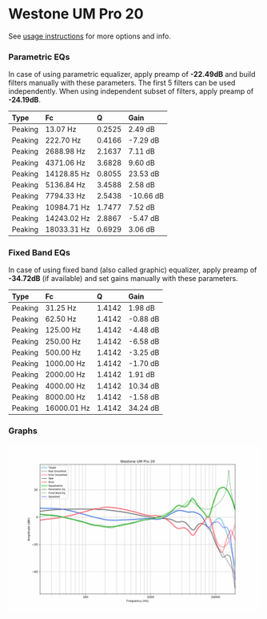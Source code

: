 # Westone UM Pro 20
See [usage instructions](https://github.com/jaakkopasanen/AutoEq#usage) for more options and info.

### Parametric EQs
In case of using parametric equalizer, apply preamp of **-22.49dB** and build filters manually
with these parameters. The first 5 filters can be used independently.
When using independent subset of filters, apply preamp of **-24.19dB**.

| Type    | Fc          |      Q | Gain      |
|:--------|:------------|:-------|:----------|
| Peaking | 13.07 Hz    | 0.2525 | 2.49 dB   |
| Peaking | 222.70 Hz   | 0.4166 | -7.29 dB  |
| Peaking | 2688.98 Hz  | 2.1637 | 7.11 dB   |
| Peaking | 4371.06 Hz  | 3.6828 | 9.60 dB   |
| Peaking | 14128.85 Hz | 0.8055 | 23.53 dB  |
| Peaking | 5136.84 Hz  | 3.4588 | 2.58 dB   |
| Peaking | 7794.33 Hz  | 2.5438 | -10.66 dB |
| Peaking | 10984.71 Hz | 1.7477 | 7.52 dB   |
| Peaking | 14243.02 Hz | 2.8867 | -5.47 dB  |
| Peaking | 18033.31 Hz | 0.6929 | 3.06 dB   |

### Fixed Band EQs
In case of using fixed band (also called graphic) equalizer, apply preamp of **-34.72dB**
(if available) and set gains manually with these parameters.

| Type    | Fc          |      Q | Gain     |
|:--------|:------------|:-------|:---------|
| Peaking | 31.25 Hz    | 1.4142 | 1.98 dB  |
| Peaking | 62.50 Hz    | 1.4142 | -0.88 dB |
| Peaking | 125.00 Hz   | 1.4142 | -4.48 dB |
| Peaking | 250.00 Hz   | 1.4142 | -6.58 dB |
| Peaking | 500.00 Hz   | 1.4142 | -3.25 dB |
| Peaking | 1000.00 Hz  | 1.4142 | -1.70 dB |
| Peaking | 2000.00 Hz  | 1.4142 | 1.91 dB  |
| Peaking | 4000.00 Hz  | 1.4142 | 10.34 dB |
| Peaking | 8000.00 Hz  | 1.4142 | -1.58 dB |
| Peaking | 16000.01 Hz | 1.4142 | 34.24 dB |

### Graphs
![](./Westone%20UM%20Pro%2020.png)